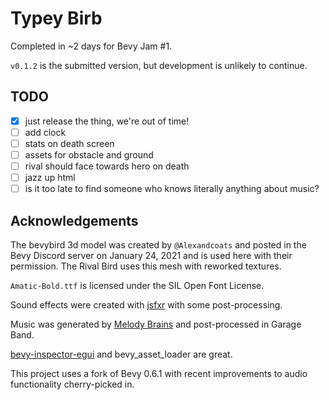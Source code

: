 # Typey Birb

Completed in ~2 days for Bevy Jam #1.

`v0.1.2` is the submitted version, but development is unlikely to continue.

## TODO

- [X] just release the thing, we're out of time!
- [ ] add clock
- [ ] stats on death screen
- [ ] assets for obstacle and ground
- [ ] rival should face towards hero on death
- [ ] jazz up html
- [ ] is it too late to find someone who knows literally anything about music?

## Acknowledgements

The bevybird 3d model was created by `@Alexandcoats` and posted in the Bevy Discord server on January 24, 2021 and is used here with their permission. The Rival Bird uses this mesh with reworked textures.

`Amatic-Bold.ttf` is licensed under the SIL Open Font License.

Sound effects were created with [jsfxr](https://github.com/grumdrig/jsfxr) with some post-processing.

Music was generated by [Melody Brains](http://www.melodybrains.com/) and post-processed in Garage Band.

[bevy-inspector-egui](https://github.com/jakobhellermann/bevy-inspector-egui) and bevy_asset_loader[](https://github.com/NiklasEi/bevy_asset_loader) are great.

This project uses a fork of Bevy 0.6.1 with recent improvements to audio functionality cherry-picked in.
